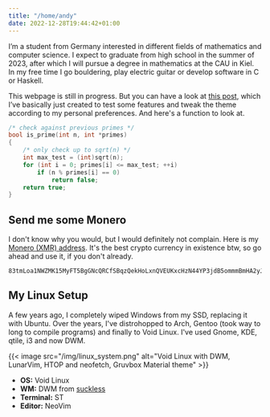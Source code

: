 ```yaml
---
title: "/home/andy"
date: 2022-12-28T19:44:42+01:00
---
```


I’m a student from Germany interested in different fields of mathematics and
computer science. I expect to graduate from high school in the summer of 2023,
after which I will pursue a degree in mathematics at the CAU in Kiel. In my free
time I go bouldering, play electric guitar or develop software in C or Haskell.

This webpage is still in progress. But you can have a look at [this post][1],
which I’ve basically just created to test some features and tweak the theme
according to my personal preferences. And here's a function to look at.

```c
/* check against previous primes */
bool is_prime(int n, int *primes)
{
	/* only check up to sqrt(n) */
	int max_test = (int)sqrt(n);
	for (int i = 0; primes[i] <= max_test; ++i)
		if (n % primes[i] == 0)
			return false;
	return true;
}
```

## Send me some Monero

I don't know why you would, but I would definitely not complain. Here is my
[Monero (XMR) address][3]. It's the best crypto currency in existence btw, so go
ahead and use it, if you don't already.

```
83tmLoa1NWZMK15MyFT5BgGNcQRCfSBqzQekHoLxnQVEUKxcHzN44YP3jdB5ommmBmHA2yJB9zzVxiTmt3BNHB5hGh6ntmh
```

## My Linux Setup

A few years ago, I completely wiped Windows from my SSD, replacing it with
Ubuntu. Over the years, I've distrohopped to Arch, Gentoo (took way to long to
compile programs) and finally to Void Linux. I've used Gnome, KDE, qtile, i3 and
now DWM.

{{< image src="/img/linux_system.png" alt="Void Linux with DWM, LunarVim, HTOP and neofetch, Gruvbox Material theme" >}}

* **OS:** Void Linux
* **WM:** DWM from [suckless][4]
* **Terminal:** ST
* **Editor:** NeoVim

[1]: /posts/just-a-test
[2]: https://github.com/panr/hugo-theme-hello-friend
[3]: /xmr.txt
[4]: https://suckless.org
